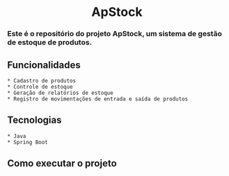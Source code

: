 # <div align="center">  ApStock </div>
### Este é o repositório do projeto ApStock, um sistema de gestão de estoque de produtos.
## Funcionalidades

    * Cadastro de produtos
    * Controle de estoque
    * Geração de relatórios de estoque
    * Registro de movimentações de entrada e saída de produtos

## Tecnologias

    * Java
    * Spring Boot

## Como executar o projeto
